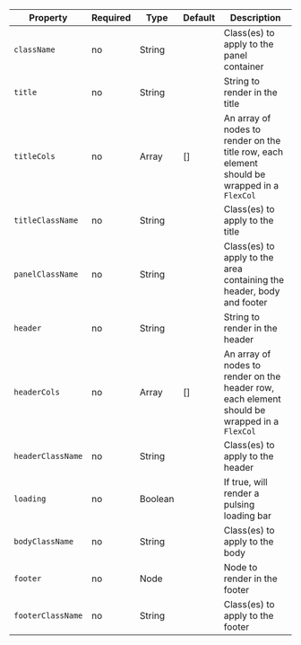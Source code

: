 Property           | Required | Type    | Default | Description
-------------------|----------|---------|---------|------------
`className`        | no       | String  |         | Class(es) to apply to the panel container
`title`            | no       | String  |         | String to render in the title
`titleCols`        | no       | Array   | []      | An array of nodes to render on the title row, each element should be wrapped in a `FlexCol`
`titleClassName`   | no       | String  |         | Class(es) to apply to the title
`panelClassName`   | no       | String  |         | Class(es) to apply to the area containing the header, body and footer
`header`           | no       | String  |         | String to render in the header
`headerCols`       | no       | Array   | []      | An array of nodes to render on the header row, each element should be wrapped in a `FlexCol`
`headerClassName`  | no       | String  |         | Class(es) to apply to the header
`loading`          | no       | Boolean |         | If true, will render a pulsing loading bar
`bodyClassName`    | no       | String  |         | Class(es) to apply to the body
`footer`           | no       | Node    |         | Node to render in the footer
`footerClassName`  | no       | String  |         | Class(es) to apply to the footer